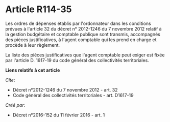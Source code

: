 # Article R114-35

Les ordres de dépenses établis par l'ordonnateur dans les conditions prévues à l'article 32 du décret n° 2012-1246 du 7
novembre 2012 relatif à la gestion budgétaire et comptable publique sont transmis, accompagnés des pièces justificatives, à
l'agent comptable qui les prend en charge et procède à leur règlement. 

La liste des pièces justificatives que l'agent comptable peut exiger est fixée par l'article D. 1617-19 du code général des
collectivités territoriales.

**Liens relatifs à cet article**

_Cite_:

  - Décret n°2012-1246 du 7 novembre 2012 - art. 32
  - Code général des collectivités territoriales - art. D1617-19

_Créé par_:

  - Décret n°2016-152 du 11 février 2016 - art. 1
